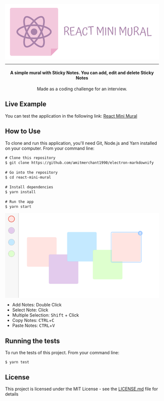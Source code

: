 <p align="center">
    <img align="center" src="readme-header.png" alt="Markdownify" width="700">
</p>

---

<h4 align="center">A simple mural with Sticky Notes. You can add, edit and delete Sticky Notes</h4>

<p align="center">Made as a coding challenge for an interview.</p>

## Live Example

You can test the application in the following link: <a href="https://react-mini-mural.netlify.com/" target="_blank">React Mini Mural</a>

## How to Use

To clone and run this application, you'll need Git, Node.js and Yarn installed on your computer. From your command line:

```
# Clone this repository
$ git clone https://github.com/amitmerchant1990/electron-markdownify

# Go into the repository
$ cd react-mini-mural

# Install dependencies
$ yarn install

# Run the app
$ yarn start
```

<p align="center">
    <img align="center" src="react-mini-mural.png" alt="Markdownify" width="700">
</p>

* Add Notes: Double Click
* Select Note: Click
* Multiple Selection: <kbd>Shift</kbd> + Click
* Copy Notes: <kbd>CTRL</kbd>+<kbd>C</kbd>
* Paste Notes: <kbd>CTRL</kbd>+<kbd>V</kbd>

## Running the tests

To run the tests of this project. From your command line:

```
$ yarn test
```

## License

This project is licensed under the MIT License - see the [LICENSE.md](LICENSE.md) file for details
